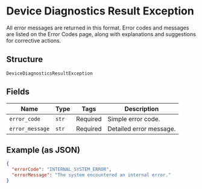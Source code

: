 
# Device Diagnostics Result Exception

All error messages are returned in this format. Error codes and messages are listed on the Error Codes page, along with explanations and suggestions for corrective actions.

## Structure

`DeviceDiagnosticsResultException`

## Fields

| Name | Type | Tags | Description |
|  --- | --- | --- | --- |
| `error_code` | `str` | Required | Simple error code. |
| `error_message` | `str` | Required | Detailed error message. |

## Example (as JSON)

```json
{
  "errorCode": "INTERNAL_SYSTEM_ERROR",
  "errorMessage": "The system encountered an internal error."
}
```

